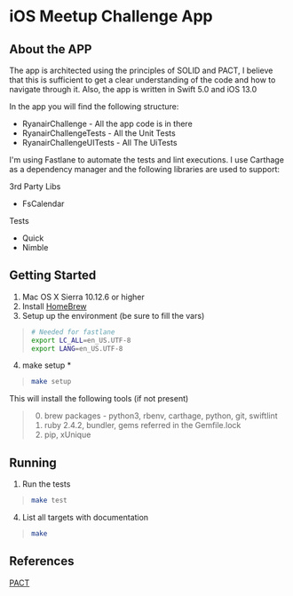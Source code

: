 # iOS Meetup Challenge App

## About the APP
The app is architected using the principles of SOLID and PACT, I believe that this is sufficient to get a clear understanding of the code and how to navigate through it. Also, the app is written in Swift 5.0 and iOS 13.0

In the app you will find the following structure:
* RyanairChallenge - All the app code is in there
* RyanairChallengeTests - All the Unit Tests
* RyanairChallengeUITests - All The UiTests

I'm using Fastlane to automate the tests and lint executions.
I use Carthage as a dependency manager and the following libraries are used to support:

3rd Party Libs
* FsCalendar

Tests
* Quick
* Nimble

## Getting Started
1. Mac OS X Sierra 10.12.6 or higher
2. Install [HomeBrew](http://brew.sh/)
3. Setup up the environment (be sure to fill the vars)
>
>```bash
># Needed for fastlane
>export LC_ALL=en_US.UTF-8
>export LANG=en_US.UTF-8
>```

4. make setup *
>
>```bash
>make setup
>```

  This will install the following tools (if not present)
  >
  >0. brew packages - python3, rbenv, carthage, python, git, swiftlint
  >0. ruby 2.4.2, bundler, gems referred in the Gemfile.lock
  >0. pip, xUnique


## Running

1. Run the tests

>
>```bash
>make test
>```

4. List all targets with documentation
>
>```bash
>make
>```

## References
[PACT](https://www.thoughtworks.com/pt/insights/blog/write-quality-mobile-apps-any-architecture)
